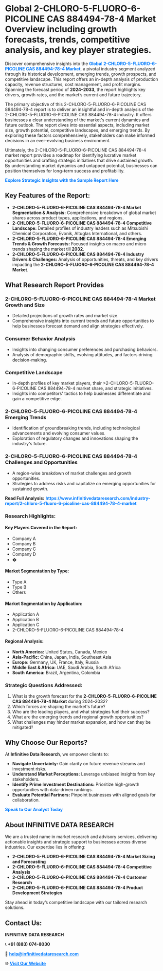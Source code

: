 <h1>Global 2-CHLORO-5-FLUORO-6-PICOLINE CAS 884494-78-4 Market Overview including growth forecasts, trends, competitive analysis, and key player strategies.</h1>
<p>
Discover comprehensive insights into the 
<a href="https://www.infinitivedataresearch.com/industry-report/2-chloro-5-fluoro-6-picoline-cas-884494-78-4-market" rel="dofollow" style="color: #007BFF; text-decoration: none;"><strong>Global 2-CHLORO-5-FLUORO-6-PICOLINE CAS 884494-78-4 Market</strong></a>, a pivotal industry segment analyzed through its historical development, emerging trends, growth prospects, and competitive landscape. This report offers an in-depth analysis of production capacity, revenue structures, cost management, and profit margins. Spanning the forecast period of <strong>2024–2033</strong>, the report highlights key drivers, growth rates, and the market’s current and future trajectory.
</p>
<p>
The primary objective of this 2-CHLORO-5-FLUORO-6-PICOLINE CAS 884494-78-4 report is to deliver an insightful and in-depth analysis of the 2-CHLORO-5-FLUORO-6-PICOLINE CAS 884494-78-4 industry. It offers businesses a clear understanding of the market's current dynamics and future outlook. The report dives into essential aspects, including market size, growth potential, competitive landscapes, and emerging trends. By exploring these factors comprehensively, stakeholders can make informed decisions in an ever-evolving business environment.
</p>
<p>
Ultimately, the 2-CHLORO-5-FLUORO-6-PICOLINE CAS 884494-78-4 market report provides a roadmap for identifying lucrative market opportunities and crafting strategic initiatives that drive sustained growth. By understanding market dynamics and untapped potential, businesses can position themselves for long-term success and profitability.
</p>
<p>
<a href="https://www.infinitivedataresearch.com/request-sample/reportId=103245" style="color: #007BFF; text-decoration: none;"><strong>Explore Strategic Insights with the Sample Report Here</strong></a>
</p>

<h2>Key Features of the Report:</h2>
<ul>
<li><strong>2-CHLORO-5-FLUORO-6-PICOLINE CAS 884494-78-4 Market Segmentation & Analysis:</strong> Comprehensive breakdown of global market shares across product types, applications, and regions.</li>
<li><strong>2-CHLORO-5-FLUORO-6-PICOLINE CAS 884494-78-4 Competitive Landscape:</strong> Detailed profiles of industry leaders such as Mitsubishi Chemical Corporation, Evonik, Altuglas International, and others.</li>
<li><strong>2-CHLORO-5-FLUORO-6-PICOLINE CAS 884494-78-4 Emerging Trends & Growth Forecasts:</strong> Focused insights on macro and micro trends shaping the market till <strong>2032</strong>.</li>
<li><strong>2-CHLORO-5-FLUORO-6-PICOLINE CAS 884494-78-4 Industry Drivers & Challenges:</strong> Analysis of opportunities, threats, and key drivers impacting the <strong>2-CHLORO-5-FLUORO-6-PICOLINE CAS 884494-78-4 Market</strong>.</li>
</ul>

<h2>What Research Report Provides</h2>
<h3>2-CHLORO-5-FLUORO-6-PICOLINE CAS 884494-78-4 Market Growth and Size</h3>
<ul>
<li>Detailed projections of growth rates and market size.</li>
<li>Comprehensive insights into current trends and future opportunities to help businesses forecast demand and align strategies effectively.</li>
</ul>

<h3>Consumer Behavior Analysis</h3>
<ul>
<li>Insights into changing consumer preferences and purchasing behaviors.</li>
<li>Analysis of demographic shifts, evolving attitudes, and factors driving decision-making.</li>
</ul>

<h3>Competitive Landscape</h3>
<ul>
<li>In-depth profiles of key market players, their >2-CHLORO-5-FLUORO-6-PICOLINE CAS 884494-78-4 market share, and strategic initiatives.</li>
<li>Insights into competitors' tactics to help businesses differentiate and gain a competitive edge.</li>
</ul>

<h3>2-CHLORO-5-FLUORO-6-PICOLINE CAS 884494-78-4 Emerging Trends</h3>
<ul>
<li>Identification of groundbreaking trends, including technological advancements and evolving consumer values.</li>
<li>Exploration of regulatory changes and innovations shaping the industry's future.</li>
</ul>

<h3>2-CHLORO-5-FLUORO-6-PICOLINE CAS 884494-78-4 Challenges and Opportunities</h3>
<ul>
<li>A region-wise breakdown of market challenges and growth opportunities.</li>
<li>Strategies to address risks and capitalize on emerging opportunities for sustained growth.</li>
</ul>
<p><strong>Read Full Analysis:</strong> <a href="https://www.infinitivedataresearch.com/industry-report/2-chloro-5-fluoro-6-picoline-cas-884494-78-4-market" rel="dofollow" style="color: #007BFF; text-decoration: none;"><strong>https://www.infinitivedataresearch.com/industry-report/2-chloro-5-fluoro-6-picoline-cas-884494-78-4-market</strong></a></p>
<h3>Research Highlights:</h3>
<h4>Key Players Covered in the Report:</h4>
<ul><li>Company A</li><li>Company B</li><li>Company C</li><li>Company D</li><li>�</li></ul>
<h4>Market Segmentation by Type:</h4>
<ul><li>Type A</li><li>Type B</li><li>Others</li></ul>
<h4>Market Segmentation by Application:</h4>
<ul><li>Application A</li><li>Application B</li><li>Application C</li><li>2-CHLORO-5-FLUORO-6-PICOLINE CAS 884494-78-4</li></ul>

<h4>Regional Analysis:</h4>
<ul>
<li><strong>North America:</strong> United States, Canada, Mexico</li>
<li><strong>Asia-Pacific:</strong> China, Japan, India, Southeast Asia</li>
<li><strong>Europe:</strong> Germany, UK, France, Italy, Russia</li>
<li><strong>Middle East & Africa:</strong> UAE, Saudi Arabia, South Africa</li>
<li><strong>South America:</strong> Brazil, Argentina, Colombia</li>
</ul>

<h3>Strategic Questions Addressed:</h3>
<ol>
<li>What is the growth forecast for the <strong>2-CHLORO-5-FLUORO-6-PICOLINE CAS 884494-78-4 Market</strong> during 2024–2032?</li>
<li>Which forces are shaping the market's future?</li>
<li>Who are the leading players, and what strategies fuel their success?</li>
<li>What are the emerging trends and regional growth opportunities?</li>
<li>What challenges may hinder market expansion, and how can they be mitigated?</li>
</ol>

<h2>Why Choose Our Reports?</h2>
<p>At <strong>Infinitive Data Research</strong>, we empower clients to:</p>
<ul>
<li><strong>Navigate Uncertainty:</strong> Gain clarity on future revenue streams and investment risks.</li>
<li><strong>Understand Market Perceptions:</strong> Leverage unbiased insights from key stakeholders.</li>
<li><strong>Identify Prime Investment Destinations:</strong> Prioritize high-growth opportunities with data-driven rankings.</li>
<li><strong>Evaluate Potential Partners:</strong> Pinpoint businesses with aligned goals for collaboration.</li>
</ul>
<p><a href="https://www.infinitivedataresearch.com/industry-report/2-chloro-5-fluoro-6-picoline-cas-884494-78-4-market" rel="dofollow" style="color: #007BFF; text-decoration: none;"><strong>Speak to Our Analyst Today</strong></a></p>

<h2>About INFINITIVE DATA RESEARCH</h2>
<p>We are a trusted name in market research and advisory services, delivering actionable insights and strategic support to businesses across diverse industries. Our expertise lies in offering:</p>
<ul>
<li><strong>2-CHLORO-5-FLUORO-6-PICOLINE CAS 884494-78-4 Market Sizing and Forecasting</strong></li>
<li><strong>2-CHLORO-5-FLUORO-6-PICOLINE CAS 884494-78-4 Competitive Analysis</strong></li>
<li><strong>2-CHLORO-5-FLUORO-6-PICOLINE CAS 884494-78-4 Customer Research</strong></li>
<li><strong>2-CHLORO-5-FLUORO-6-PICOLINE CAS 884494-78-4 Product Development Strategies</strong></li>
</ul>
<p>Stay ahead in today’s competitive landscape with our tailored research solutions.</p>

<h2>Contact Us:</h2>
<p><strong>INFINITIVE DATA RESEARCH</strong></p>
<p>📞 <strong>+91 (883) 074-8030</strong></p>
<p>📧 <strong><a href="mailto:help@infinitivedataresearch.com" style="color: #007BFF;">help@infinitivedataresearch.com</a></strong></p>
<p>🌐 <strong><a href="https://www.infinitivedataresearch.com" rel="dofollow" style="color: #007BFF;">Visit Our Website</a></strong></p>